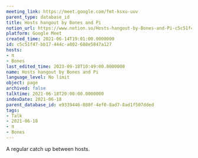```yaml
---
meeting_link: https://meet.google.com/fmt-ksxu-uuv
parent_type: database_id
title: Hosts hangout by Bones and Pi
notion_url: https://www.notion.so/Hosts-hangout-by-Bones-and-Pi-c5c51f47bb17444ca802688e5847a127
platform: Google Meet
created_time: 2021-06-14T19:01:00.0000000
id: c5c51f47-bb17-444c-a802-688e5847a127
hosts:
- π
- Bones
last_edited_time: 2023-09-18T10:49:00.0000000
name: Hosts hangout by Bones and Pi
language_level: No limit
object: page
archived: false
talktime: 2021-06-18T20:00:00.0000000
indexDate: 2021-06-18
parent_database_id: e9339446-880f-4ef0-8ad7-8ad1f507dded
tags:
- Talk
- 2021-06-18
- π
- Bones
---
```


A regular catch up between hosts.



